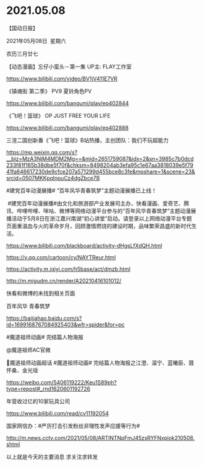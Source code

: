 ﻿#  2021.05.08
【国动日报】

2021年05月08日  星期六


农历三月廿七


【动态漫画】忘仔小蛮头－第一集 UP主: FLAY工作室

https://www.bilibili.com/video/BV1jV411E7VR







《镇魂街 第二季》 PV9 夏铃角色PV

https://www.bilibili.com/bangumi/play/ep402844




《飞吧！篮球》 OP JUST FREE YOUR LIFE

https://www.bilibili.com/bangumi/play/ep402888




三渲二国创新番《飞吧！篮球》B站热播，主创团队：我们不玩超能力

https://mp.weixin.qq.com/s?__biz=MzA3NjM4MDM2Mg==&mid=2651759087&idx=2&sn=3985c7b0dcd233f81f165b38dbe5f70f&chksm=8498204ab3efa95c1e67aa3818039e5f7941fa646617230de9cfce207a571299d455bce8c3fe&mpshare=1&scene=23&srcid=0507MKKpqlnpuCz4dgZbce7B


#建党百年动漫展播# “百年风华青春筑梦”主题动漫展播已上线！

 #建党百年动漫展播#由文化和旅游部产业发展司主办，快看漫画、爱奇艺、腾讯、哔哩哔哩、咪咕、微博等网络动漫平台参与的“百年风华青春筑梦”主题动漫展播活动于5月8日在浙江嘉兴南湖“初心讲堂”启动。请登录以上网络动漫平台专题页面重温血与火的革命岁月，回顾激情燃烧的建设时期，品味繁荣昌盛的新时代生活。

https://www.bilibili.com/blackboard/activity-dHgsLfXdQH.html


https://v.qq.com/cartoon/cy/NAYTReur.html

https://activity.m.iqiyi.com/h5base/act/dmzb.html

http://m.migudm.cn/render/A20210416101012/

快看和微博的未找到相关页面


百年风华 青春筑梦

https://baijiahao.baidu.com/s?id=1699168767084925403&wfr=spider&for=pc

#魔道祖师动画# 完结篇人物海报

@魔道祖师AC官微                            

魔道祖师动画超话 #魔道祖师动画# 完结篇人物海报之江澄、温宁、蓝曦臣、聂怀桑、金光瑶

https://weibo.com/5406119222/Keu1S89ph?type=repost#_rnd1620601192726
















年营收过亿的10家玩具公司

https://www.bilibili.com/read/cv11192054







国家网信办：#严厉打击引发粉丝非理性发声应援等行为#

http://m.news.cctv.com/2021/05/08/ARTINTNpFmJ45zsRYFNxpiok210508.shtml

以上就是今天的主要消息
求关注求转发



















